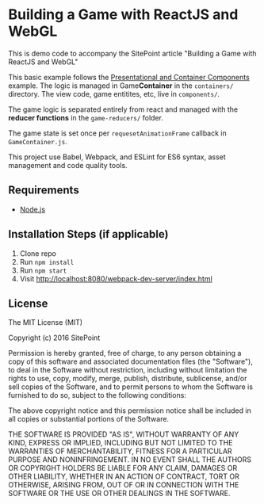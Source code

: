 # Building a Game with ReactJS and WebGL

This is demo code to accompany the SitePoint article "Building a Game with ReactJS and WebGL"

This basic example follows the [Presentational and Container Components](https://medium.com/@dan_abramov/smart-and-dumb-components-7ca2f9a7c7d0#.z4oi835if) example. The logic is managed in Game**Container** in the `containers/` directory. The view code, game entitites, etc, live in `components/`.

The game logic is separated entirely from react and managed with the **reducer functions** in the `game-reducers/` folder.

The game state is set once per `requesetAnimationFrame` callback in `GameContainer.js`.

This project use Babel, Webpack, and ESLint for ES6 syntax, asset management and code quality tools.

## Requirements

* [Node.js](http://nodejs.org/)

## Installation Steps (if applicable)

1. Clone repo
2. Run `npm install`
3. Run `npm start`
4. Visit [http://localhost:8080/webpack-dev-server/index.html](http://localhost:8080/webpack-dev-server/index.html)

## License

The MIT License (MIT)

Copyright (c) 2016 SitePoint

Permission is hereby granted, free of charge, to any person obtaining a copy of this software and associated documentation files (the "Software"), to deal in the Software without restriction, including without limitation the rights to use, copy, modify, merge, publish, distribute, sublicense, and/or sell copies of the Software, and to permit persons to whom the Software is furnished to do so, subject to the following conditions:

The above copyright notice and this permission notice shall be included in all copies or substantial portions of the Software.

THE SOFTWARE IS PROVIDED "AS IS", WITHOUT WARRANTY OF ANY KIND, EXPRESS OR IMPLIED, INCLUDING BUT NOT LIMITED TO THE WARRANTIES OF MERCHANTABILITY, FITNESS FOR A PARTICULAR PURPOSE AND NONINFRINGEMENT. IN NO EVENT SHALL THE AUTHORS OR COPYRIGHT HOLDERS BE LIABLE FOR ANY CLAIM, DAMAGES OR OTHER LIABILITY, WHETHER IN AN ACTION OF CONTRACT, TORT OR OTHERWISE, ARISING FROM, OUT OF OR IN CONNECTION WITH THE SOFTWARE OR THE USE OR OTHER DEALINGS IN THE SOFTWARE.
